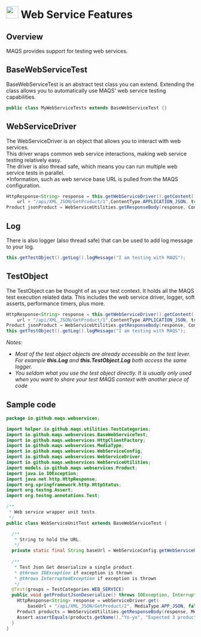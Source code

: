 # <img src="resources/MAQS.jpg" height="32" width="32"> Web Service Features

## Overview
MAQS provides support for testing web services.  


## BaseWebServiceTest
BaseWebServiceTest is an abstract test class you can extend.  Extending the class allows you to automatically use MAQS' web service testing capabilities.
```java
public class MyWebServiceTests extends BaseWebServiceTest {}
```

## WebServiceDriver
The WebServiceDriver is an object that allows you to interact with web services.  
This driver wraps common web service interactions, making web service testing relatively easy.  
The driver is also thread safe, which means you can run multiple web service tests in parallel.  
*Information, such as web service base URL is pulled from the MAQS configuration.
```java
HttpResponse<String> response = this.getWebServiceDriver().getContent(
    url + "/api/XML_JSON/GetProduct/1",ContentType.APPLICATION_JSON, true);
Product jsonProduct = WebServiceUtilities.getResponseBody(response, ContentType.APPLICATION_JSON, Product.class);
```
## Log
There is also logger (also thread safe) that can be used to add log message to your log.
```java
this.getTestObject().getLog().logMessage("I am testing with MAQS");
```
## TestObject
The TestObject can be thought of as your test context.  It holds all the MAQS test execution related data. This includes the web service driver, logger, soft asserts, performance timers, plus more.
```java
HttpResponse<String> response = this.getWebServiceDriver().getContent(
    url + "/api/XML_JSON/GetProduct/1",ContentType.APPLICATION_JSON, true);
Product jsonProduct = WebServiceUtilities.getResponseBody(response, ContentType.APPLICATION_JSON, Product.class);
this.getTestObject().getLog().logMessage("I am testing with MAQS");
```
*Notes:*  
* *Most of the test object objects are already accessible on the test lever. For example **this.Log** and **this.TestObject.Log** both access the same logger.*
* *You seldom what you use the test object directly.  It is usually only used when you want to share your test MAQS context with another piece of code*

## Sample code
```java
package io.github.maqs.webservices;

import helper.io.github.maqs.utilities.TestCategories;
import io.github.maqs.webservices.BaseWebServiceTest;
import io.github.maqs.webservices.HttpClientFactory;
import io.github.maqs.webservices.MediaType;
import io.github.maqs.webservices.WebServiceConfig;
import io.github.maqs.webservices.WebServiceDriver;
import io.github.maqs.webservices.WebServiceUtilities;
import models.io.github.maqs.webservices.Product;
import java.io.IOException;
import java.net.http.HttpResponse;
import org.springframework.http.HttpStatus;
import org.testng.Assert;
import org.testng.annotations.Test;

/**
 * Web service wrapper unit tests.
 */
public class WebServiceUnitTest extends BaseWebServiceTest {

  /**
   * String to hold the URL.
   */
  private static final String baseUrl = WebServiceConfig.getWebServiceUri();
  
  /**
   * Test Json Get deserialize a single product.
   * @throws IOException if exception is thrown
   * @throws InterruptedException if exception is thrown
   */
  @Test(groups = TestCategories.WEB_SERVICE)
  public void getProductJsonDeserialize() throws IOException, InterruptedException {
    HttpResponse<String> response = webServiceDriver.get(
        baseUrl + "/api/XML_JSON/GetProduct/2", MediaType.APP_JSON, false);
    Product products = WebServiceUtilities.getResponseBody(response, MediaType.APP_JSON, Product.class);
    Assert.assertEquals(products.getName(),"Yo-yo", "Expected 3 products to be returned");
  }
}
```